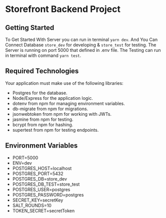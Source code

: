 # Storefront Backend Project

## Getting Started

To Get Started With Server you can run in terminal `yarn dev`.
And You Can Connect Database `store_dev` for developing & `store_test` for testing.
The Server is running on port 5000 that defined in .env file.
The Testing can run in terminal with command `yarn test`.

## Required Technologies

Your application must make use of the following libraries:

- Postgres for the database.
- Node/Express for the application logic.
- dotenv from npm for managing environment variables.
- db-migrate from npm for migrations.
- jsonwebtoken from npm for working with JWTs.
- jasmine from npm for testing.
- bcrypt from npm for hashing.
- supertest from npm for testing endpoints.

## Environment Variables

- PORT=5000
- ENV=dev
- POSTGRES_HOST=localhost
- POSTGRES_PORT=5432
- POSTGRES_DB=store_dev
- POSTGRES_DB_TEST=store_test
- POSTGRES_USER=postgres
- POSTGRES_PASSWORD=postgres
- SECRET_KEY=secretKey
- SALT_ROUNDS=10
- TOKEN_SECRET=secretToken

